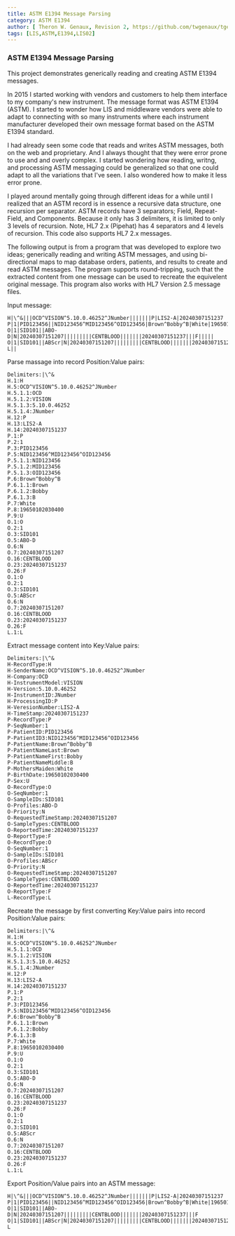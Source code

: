 ```yaml
---
title: ASTM E1394 Message Parsing
category: ASTM E1394
author: [ Theron W. Genaux, Revision 2, https://github.com/twgenaux/tgenaux-ASTM-LIS]
tags: [LIS,ASTM,E1394,LIS02]
---
```


### ASTM E1394 Message Parsing

This project demonstrates generically reading and creating ASTM  E1394 messages. 

In 2015 I started working with vendors and customers to help them interface to my company's new instrument. The message format was ASTM E1394 (ASTM). I started to wonder how LIS and middleware vendors were able to adapt to connecting with so many instruments where each instrument manufacturer developed their own message format based on the ASTM E1394 standard.

I had already seen some code that reads and writes ASTM messages, both on the web and proprietary. And I always thought that they were error prone to use and and overly complex. I started  wondering how reading, writng, and processing ASTM messaging could be generalized so that one could adapt to all the variations that I've seen. I also wondered how to make it less error prone.

I played around mentally going through different ideas for a while until I realized that an ASTM record is in essence a recursive data structure, one recursion per separator. ASTM records have 3 separators; Field, Repeat-Field, and Components. Because it only has 3 delimiters, it is limited to only 3 levels of recursion. Note, HL7 2.x (Pipehat) has 4 separators and 4 levels of recursion. This code also supports HL7 2.x messages.

The following output is from a program that was developed to explore two ideas; generically reading and writing ASTM messages, and using bi-directional maps to map database orders, patients, and results to create and read ASTM messages. The program supports round-tripping, such that the extracted content from one message can be used to recreate the equivelent original message. This program also works with HL7 Version 2.5 message files.


Input message:

```
H|\^&|||OCD^VISION^5.10.0.46252^JNumber|||||||P|LIS2-A|20240307151237
P|1|PID123456||NID123456^MID123456^OID123456|Brown^Bobby^B|White|19650102030400|U|||||||||||||||||||||||
O|1|SID101||ABO-D|N|20240307151207|||||||||CENTBLOOD|||||||20240307151237|||F|||||
O|1|SID101||ABScr|N|20240307151207|||||||||CENTBLOOD|||||||20240307151237|||F|||||
L||
```

Parse massage into record Position:Value pairs:

```
Delimiters:|\^&
H.1:H
H.5:OCD^VISION^5.10.0.46252^JNumber
H.5.1.1:OCD
H.5.1.2:VISION
H.5.1.3:5.10.0.46252
H.5.1.4:JNumber
H.12:P
H.13:LIS2-A
H.14:20240307151237
P.1:P
P.2:1
P.3:PID123456
P.5:NID123456^MID123456^OID123456
P.5.1.1:NID123456
P.5.1.2:MID123456
P.5.1.3:OID123456
P.6:Brown^Bobby^B
P.6.1.1:Brown
P.6.1.2:Bobby
P.6.1.3:B
P.7:White
P.8:19650102030400
P.9:U
O.1:O
O.2:1
O.3:SID101
O.5:ABO-D
O.6:N
O.7:20240307151207
O.16:CENTBLOOD
O.23:20240307151237
O.26:F
O.1:O
O.2:1
O.3:SID101
O.5:ABScr
O.6:N
O.7:20240307151207
O.16:CENTBLOOD
O.23:20240307151237
O.26:F
L.1:L
```



Extract message content into Key:Value pairs:

```
Delimiters:|\^&
H-RecordType:H
H-SenderName:OCD^VISION^5.10.0.46252^JNumber
H-Company:OCD
H-InstrumentModel:VISION
H-Version:5.10.0.46252
H-InstrumentID:JNumber
H-ProcessingID:P
H-VeresionNumber:LIS2-A
H-TimeStamp:20240307151237
P-RecordType:P
P-SeqNumber:1
P-PatientID:PID123456
P-PatientID3:NID123456^MID123456^OID123456
P-PatientName:Brown^Bobby^B
P-PatientNameLast:Brown
P-PatientNameFirst:Bobby
P-PatientNameMiddle:B
P-MothersMaiden:White
P-BirthDate:19650102030400
P-Sex:U
O-RecordType:O
O-SeqNumber:1
O-SampleIDs:SID101
O-Profiles:ABO-D
O-Priority:N
O-RequestedTimeStamp:20240307151207
O-SampleTypes:CENTBLOOD
O-ReportedTime:20240307151237
O-ReportType:F
O-RecordType:O
O-SeqNumber:1
O-SampleIDs:SID101
O-Profiles:ABScr
O-Priority:N
O-RequestedTimeStamp:20240307151207
O-SampleTypes:CENTBLOOD
O-ReportedTime:20240307151237
O-ReportType:F
L-RecordType:L
```


Recreate the message by first converting Key:Value pairs into record Position:Value pairs:

```
Delimiters:|\^&
H.1:H
H.5:OCD^VISION^5.10.0.46252^JNumber
H.5.1.1:OCD
H.5.1.2:VISION
H.5.1.3:5.10.0.46252
H.5.1.4:JNumber
H.12:P
H.13:LIS2-A
H.14:20240307151237
P.1:P
P.2:1
P.3:PID123456
P.5:NID123456^MID123456^OID123456
P.6:Brown^Bobby^B
P.6.1.1:Brown
P.6.1.2:Bobby
P.6.1.3:B
P.7:White
P.8:19650102030400
P.9:U
O.1:O
O.2:1
O.3:SID101
O.5:ABO-D
O.6:N
O.7:20240307151207
O.16:CENTBLOOD
O.23:20240307151237
O.26:F
O.1:O
O.2:1
O.3:SID101
O.5:ABScr
O.6:N
O.7:20240307151207
O.16:CENTBLOOD
O.23:20240307151237
O.26:F
L.1:L
```



Export Position/Value pairs into an ASTM message:

```
H|\^&|||OCD^VISION^5.10.0.46252^JNumber|||||||P|LIS2-A|20240307151237
P|1|PID123456||NID123456^MID123456^OID123456|Brown^Bobby^B|White|19650102030400|U
O|1|SID101||ABO-D|N|20240307151207|||||||||CENTBLOOD|||||||20240307151237|||F
O|1|SID101||ABScr|N|20240307151207|||||||||CENTBLOOD|||||||20240307151237|||F
L
```

